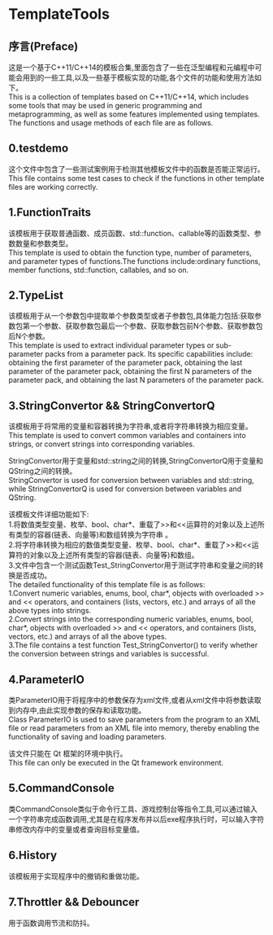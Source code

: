 # TemplateTools
## 序言(Preface)
这是一个基于C++11/C++14的模板合集,里面包含了一些在泛型编程和元编程中可能会用到的一些工具,以及一些基于模板实现的功能,各个文件的功能和使用方法如下。 <br />
This is a collection of templates based on C++11/C++14, which includes some tools that may be used in generic programming and metaprogramming, as well as some features implemented using templates. The functions and usage methods of each file are as follows. <br />

## 0.testdemo
这个文件中包含了一些测试案例用于检测其他模板文件中的函数是否能正常运行。<br />
This file contains some test cases to check if the functions in other template files are working correctly.<br />

## 1.FunctionTraits
该模板用于获取普通函数、成员函数、std::function、callable等的函数类型、参数数量和参数类型。<br />
This template is used to obtain the function type, number of parameters, and parameter types of functions.The functions include:ordinary functions, member functions, std::function, callables, and so on.<br />

## 2.TypeList
该模板用于从一个参数包中提取单个参数类型或者子参数包,具体能力包括:获取参数包第一个参数、获取参数包最后一个参数、获取参数包前N个参数、获取参数包后N个参数。 <br />
This template is used to extract individual parameter types or sub-parameter packs from a parameter pack. Its specific capabilities include: obtaining the first parameter of the parameter pack, obtaining the last parameter of the parameter pack, obtaining the first N parameters of the parameter pack, and obtaining the last N parameters of the parameter pack.<br />

## 3.StringConvertor && StringConvertorQ
该模板用于将常用的变量和容器转换为字符串,或者将字符串转换为相应变量。 <br />
This template is used to convert common variables and containers into strings, or convert strings into corresponding variables. <br />

StringConvertor用于变量和std::string之间的转换,StringConvertorQ用于变量和QString之间的转换。<br />
StringConvertor is used for conversion between variables and std::string, while StringConvertorQ is used for conversion between variables and QString.<br />

该模板文件详细功能如下: <br />
1.将数值类型变量、枚举、bool、char*、重载了>>和<<运算符的对象以及上述所有类型的容器(链表、向量等)和数组转换为字符串 。<br />
2.将字符串转换为相应的数值类型变量、枚举、bool、char*、重载了>>和<<运算符的对象以及上述所有类型的容器(链表、向量等)和数组。<br />
3.文件中包含一个测试函数Test_StringConvertor用于测试字符串和变量之间的转换是否成功。 <br />
The detailed functionality of this template file is as follows: <br />
1.Convert numeric variables, enums, bool, char*, objects with overloaded >> and << operators, and containers (lists, vectors, etc.) and arrays of all the above types into strings.<br />
2.Convert strings into the corresponding numeric variables, enums, bool, char*, objects with overloaded >> and << operators, and containers (lists, vectors, etc.) and arrays of all the above types.<br />
3.The file contains a test function Test_StringConvertor() to verify whether the conversion between strings and variables is successful. <br />

## 4.ParameterIO
类ParameterIO用于将程序中的参数保存为xml文件,或者从xml文件中将参数读取到内存中,由此实现参数的保存和读取功能。<br />
Class ParameterIO is used to save parameters from the program to an XML file or read parameters from an XML file into memory, thereby enabling the functionality of saving and loading parameters. <br />

该文件只能在 Qt 框架的环境中执行。<br />
This file can only be executed in the Qt framework environment. <br />

## 5.CommandConsole
类CommandConsole类似于命令行工具、游戏控制台等指令工具,可以通过输入一个字符串完成函数调用,尤其是在程序发布并以后exe程序执行时，可以输入字符串修改内存中的变量或者查询目标变量值。

## 6.History
该模板用于实现程序中的撤销和重做功能。<br />

## 7.Throttler && Debouncer
用于函数调用节流和防抖。<br />
